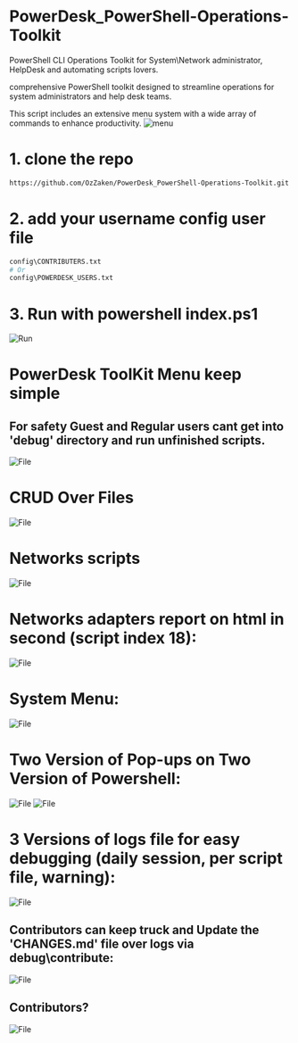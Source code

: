 # PowerDesk_PowerShell-Operations-Toolkit
PowerShell CLI Operations Toolkit for System\Network administrator, HelpDesk and automating scripts lovers.

comprehensive PowerShell toolkit designed to streamline operations for system administrators and help desk teams.

This script includes an extensive menu system with a wide array of commands to enhance productivity.
  <img title="menu" src="assets/imgs/menu-powerdesk.png">

# 1. clone the repo
```bash
https://github.com/OzZaken/PowerDesk_PowerShell-Operations-Toolkit.git
```

# 2. add your username config user file  
```bash
config\CONTRIBUTERS.txt
# Or
config\POWERDESK_USERS.txt
```

# 3. Run with powershell index.ps1
  <img title="Run" src="assets/imgs/run-powerdesk.png">

# PowerDesk ToolKit Menu keep simple

## For safety Guest and Regular users cant get into 'debug' directory and run unfinished scripts.    
  <img title="File" src="assets/imgs/guest.png">


# CRUD Over Files
  <img title="File" src="assets/imgs/file-powerdesk.png">

# Networks scripts
  <img title="File" src="assets/imgs/network-powerdesk.png">

# Networks adapters report on html in second (script index 18): 
  <img title="File" src="assets/imgs/reports-net-adapters.png">

# System Menu: 
  <img title="File" src="assets/imgs/system-powerdesk.png">

#  Two Version of Pop-ups on Two Version of Powershell: 
  <img title="File" src="assets/imgs/popup-1.png">
  <img title="File" src="assets/imgs/popup-2.png">

# 3 Versions of logs file for easy debugging (daily session, per script file, warning):    
  <img title="File" src="assets/imgs/logs-types.png">

## Contributors can keep truck and Update the 'CHANGES.md' file  over logs via debug\contribute:
  <img title="File" src="assets/imgs/contributors-log.png">
  
## Contributors? 
  <img title="File" src="assets/imgs/contributors-list.png">
